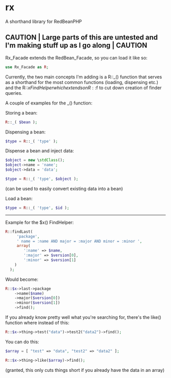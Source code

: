 rx
==

A shorthand library for RedBeanPHP


## CAUTION | Large parts of this are untested and I'm making stuff up as I go along | CAUTION


Rx_Facade extends the RedBean_Facade, so you can load it like so:

```php
use Rx_Facade as R;
```

Currently, the two main concepts I'm adding is a R::_() function that serves as a shorthand for the most common functions (loading, dispensing etc.) and the R::$x FindHelper which extends on R::$f to cut down creation of finder queries.

A couple of examples for the _() function:

Storing a bean:

```php
R::_( $bean );
```

Dispensing a bean:

```php
$type = R::_( 'type' );
```

Dispense a bean and inject data:

```php
$object = new \stdClass();
$object->name = 'name';
$object->data = 'data';

$type = R::_( 'type', $object );
```

(can be used to easily convert existing data into a bean)

Load a bean:

```php
$type = R::_( 'type', $id );
```

---

Example for the $x() FindHelper:

```php
R::findLast(
     'package',
     ' name = :name AND major = :major AND minor = :minor ',
     array(
        ':name' => $name,
        ':major' => $version[0],
        ':minor' => $version[1]
    )
  );
```

Would become:

```php
R::$x->last->package
    ->name($name)
    ->major($version[0])
    ->minor($version[1])
    ->find();
```

If you already know pretty well what you're searching for, there's the like() function where instead of this:

```php
R::$x->thing->test("data")->test2("data2")->find();
```

You can do this:

```php
$array = [ "test" => "data", "test2" => "data2" ];

R::$x->thing->like($array)->find();
```

(granted, this only cuts things short if you already have the data in an array)
